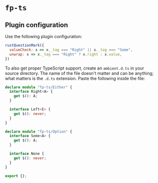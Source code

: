 # `fp-ts`

## Plugin configuration

Use the following plugin configuration:

```js
rustQuestionMark({
  valueCheck: x => x._tag === "Right" || x._tag === "Some",
  unwrap: x => x._tag === "Right" ? x.right : x.value,
})
```

To also get proper TypeScript support, create an `ambient.d.ts` in your source directory. The name of the file doesn't matter and can be anything; what matters is the `.d.ts` extension. Paste the following inside the file:

```ts
declare module "fp-ts/Either" {
  interface Right<A> {
    get $(): A;
  }

  interface Left<E> {
    get $(): never;
  }
}

declare module "fp-ts/Option" {
  interface Some<A> {
    get $(): A;
  }

  interface None {
    get $(): never;
  }
}

export {};
```